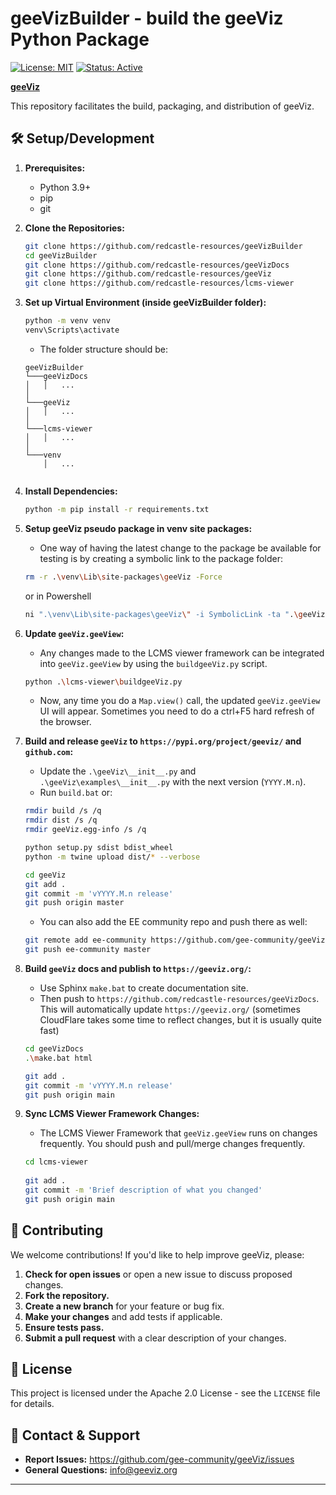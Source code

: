 # geeVizBuilder - build the geeViz Python Package

[![License: MIT](https://img.shields.io/badge/License-MIT-yellow.svg)](https://opensource.org/licenses/MIT) <!-- Or choose your license -->
[![Status: Active](https://img.shields.io/badge/Status-Active-brightgreen)]() <!-- Or Beta, Alpha, etc. -->

**[geeViz](https://geeviz.org/)**

This repository facilitates the build, packaging, and distribution of geeViz. 

## 🛠️ Setup/Development 

1.  **Prerequisites:**
    *   Python 3.9+
    *   pip
    *   git
2.  **Clone the Repositories:**
    ```bash
    git clone https://github.com/redcastle-resources/geeVizBuilder
    cd geeVizBuilder
    git clone https://github.com/redcastle-resources/geeVizDocs
    git clone https://github.com/redcastle-resources/geeViz
    git clone https://github.com/redcastle-resources/lcms-viewer

    ```
    
3.  **Set up Virtual Environment (inside geeVizBuilder folder):**
    ```bash
    python -m venv venv
    venv\Scripts\activate
    ```

    * The folder structure should be:
    ```
    geeVizBuilder
    └───geeVizDocs
    │   │   ...
    │   
    └───geeViz
    │   │   ...
    │   
    └───lcms-viewer
    │   │   ...
    │   
    └───venv
        │   ...
     
    ``` 
4.  **Install Dependencies:**
    ```bash
    python -m pip install -r requirements.txt
    ```
5.  **Setup geeViz pseudo package in venv site packages:**
    * One way of having the latest change to the package be available for testing is by creating a symbolic link to the package folder:
    ```bash
    rm -r .\venv\Lib\site-packages\geeViz -Force
    ```
    or in Powershell
    ```bash
    ni ".\venv\Lib\site-packages\geeViz\" -i SymbolicLink -ta ".\geeViz\"
    ```
6.  **Update `geeViz.geeView`:**
    * Any changes made to the LCMS viewer framework can be integrated into `geeViz.geeView` by using the `buildgeeViz.py` script.
    ```bash
    python .\lcms-viewer\buildgeeViz.py
    ```
    * Now, any time you do a `Map.view()` call, the updated `geeViz.geeView` UI will appear. Sometimes you need to do a ctrl+F5 hard refresh of the browser.

7.  **Build and release `geeViz` to `https://pypi.org/project/geeviz/` and `github.com`:**
    * Update the `.\geeViz\__init__.py` and `.\geeViz\examples\__init__.py` with the next version (`YYYY.M.n`).
    * Run `build.bat` or:
    ```bash
    rmdir build /s /q
    rmdir dist /s /q
    rmdir geeViz.egg-info /s /q

    python setup.py sdist bdist_wheel
    python -m twine upload dist/* --verbose

    cd geeViz
    git add .
    git commit -m 'vYYYY.M.n release'
    git push origin master
    ```
    * You can also add the EE community repo and push there as well:
    ```bash
    git remote add ee-community https://github.com/gee-community/geeViz
    git push ee-community master
    ```

8.  **Build `geeViz` docs and publish to `https://geeviz.org/`:**
    * Use Sphinx `make.bat` to create documentation site.
    * Then push to `https://github.com/redcastle-resources/geeVizDocs`. This will automatically update `https://geeviz.org/` (sometimes CloudFlare takes some time to reflect changes, but it is usually quite fast)  
    ```bash
    cd geeVizDocs
    .\make.bat html
    
    git add .
    git commit -m 'vYYYY.M.n release'
    git push origin main
    ```

9.  **Sync LCMS Viewer Framework Changes:**
    * The LCMS Viewer Framework that `geeViz.geeView` runs on changes frequently. You should push and pull/merge changes frequently.
    ```bash
    cd lcms-viewer
   
    git add .
    git commit -m 'Brief description of what you changed'
    git push origin main
    ```
    

## 🤝 Contributing

We welcome contributions! If you'd like to help improve geeViz, please:

1.  **Check for open issues** or open a new issue to discuss proposed changes.
2.  **Fork the repository.**
3.  **Create a new branch** for your feature or bug fix.
4.  **Make your changes** and add tests if applicable.
5.  **Ensure tests pass.**
6.  **Submit a pull request** with a clear description of your changes.


## 📄 License

This project is licensed under the Apache 2.0 License - see the `LICENSE` file for details.

## 📧 Contact & Support

*   **Report Issues:** https://github.com/gee-community/geeViz/issues
*   **General Questions:** info@geeviz.org

---

